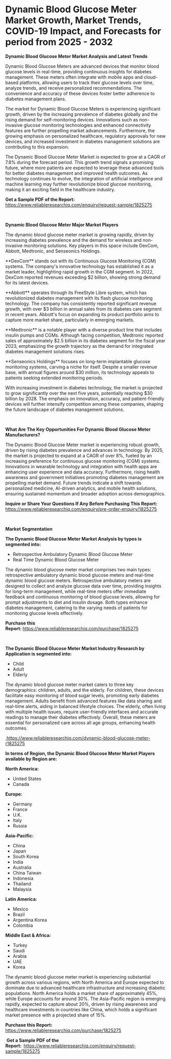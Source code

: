 <p><h1>Dynamic Blood Glucose Meter Market Growth, Market Trends, COVID-19 Impact, and Forecasts for period from 2025 - 2032</h1></p><p><strong>Dynamic Blood Glucose Meter Market Analysis and Latest Trends</strong></p>
<p><p>Dynamic Blood Glucose Meters are advanced devices that monitor blood glucose levels in real-time, providing continuous insights for diabetes management. These meters often integrate with mobile apps and cloud-based platforms, allowing users to track their glucose levels over time, analyze trends, and receive personalized recommendations. The convenience and accuracy of these devices foster better adherence to diabetes management plans.</p><p>The market for Dynamic Blood Glucose Meters is experiencing significant growth, driven by the increasing prevalence of diabetes globally and the rising demand for self-monitoring devices. Innovations such as non-invasive glucose monitoring technologies and enhanced connectivity features are further propelling market advancements. Furthermore, the growing emphasis on personalized healthcare, regulatory approvals for new devices, and increased investment in diabetes management solutions are contributing to this expansion.</p><p>The Dynamic Blood Glucose Meter Market is expected to grow at a CAGR of 7.8% during the forecast period. This growth trend signals a promising future, where more patients are expected to leverage these advanced tools for better diabetes management and improved health outcomes. As technology continues to evolve, the integration of artificial intelligence and machine learning may further revolutionize blood glucose monitoring, making it an exciting field in the healthcare industry.</p></p>
<p><strong>Get a Sample PDF of the Report:&nbsp;</strong> <a href="https://www.reliableresearchiq.com/enquiry/request-sample/1825275?utm_campaign=2580&utm_medium=2&utm_source=Github&utm_content=ia&utm_term=14042025&utm_id=dynamic-blood-glucose-meter">https://www.reliableresearchiq.com/enquiry/request-sample/1825275</a></p>
<p>&nbsp;</p>
<p><strong>Dynamic Blood Glucose Meter Major Market Players</strong></p>
<p><p>The dynamic blood glucose meter market is growing rapidly, driven by increasing diabetes prevalence and the demand for wireless and non-invasive monitoring solutions. Key players in this space include DexCom, Abbott, Medtronic, and Senseonics Holdings.</p><p>**DexCom** stands out with its Continuous Glucose Monitoring (CGM) systems. The company's innovative technology has established it as a market leader, highlighting rapid growth in the CGM segment. In 2022, DexCom reported revenues exceeding $2 billion, showing strong demand for its latest devices.</p><p>**Abbott** operates through its FreeStyle Libre system, which has revolutionized diabetes management with its flash glucose monitoring technology. The company has consistently reported significant revenue growth, with over $3 billion in annual sales from its diabetes care segment in recent years. Abbott's focus on expanding its product portfolio aims to capture more market share, particularly in emerging markets.</p><p>**Medtronic** is a notable player with a diverse product line that includes insulin pumps and CGMs. Although facing competition, Medtronic reported sales of approximately $2.5 billion in its diabetes segment for the fiscal year 2023, emphasizing the growth trajectory as the demand for integrated diabetes management solutions rises.</p><p>**Senseonics Holdings** focuses on long-term implantable glucose monitoring systems, carving a niche for itself. Despite a smaller revenue base, with annual figures around $30 million, its technology appeals to patients seeking extended monitoring periods.</p><p>With increasing investment in diabetes technology, the market is projected to grow significantly over the next five years, potentially reaching $30 billion by 2028. The emphasis on innovation, accuracy, and patient-friendly devices will further intensify competition among these companies, shaping the future landscape of diabetes management solutions.</p></p>
<p>&nbsp;</p>
<p><strong>What Are The Key Opportunities For Dynamic Blood Glucose Meter Manufacturers?</strong></p>
<p><p>The Dynamic Blood Glucose Meter market is experiencing robust growth, driven by rising diabetes prevalence and advances in technology. By 2025, the market is projected to expand at a CAGR of over 8%, fueled by an increasing preference for continuous glucose monitoring (CGM) systems. Innovations in wearable technology and integration with health apps are enhancing user experience and data accuracy. Furthermore, rising health awareness and government initiatives promoting diabetes management are propelling market demand. Future trends indicate a shift towards personalized medicine, AI-driven analytics, and mobile health solutions, ensuring sustained momentum and broader adoption across demographics.</p></p>
<p><strong>Inquire or Share Your Questions If Any Before Purchasing This Report:</strong> <a href="https://www.reliableresearchiq.com/enquiry/pre-order-enquiry/1825275?utm_campaign=2580&utm_medium=2&utm_source=Github&utm_content=ia&utm_term=14042025&utm_id=dynamic-blood-glucose-meter">https://www.reliableresearchiq.com/enquiry/pre-order-enquiry/1825275</a></p>
<p>&nbsp;</p>
<p><strong>Market Segmentation</strong></p>
<p><strong>The Dynamic Blood Glucose Meter Market Analysis by types is segmented into:</strong></p>
<p><ul><li>Retrospective Ambulatory Dynamic Blood Glucose Meter</li><li>Real Time Dynamic Blood Glucose Meter</li></ul></p>
<p><p>The dynamic blood glucose meter market comprises two main types: retrospective ambulatory dynamic blood glucose meters and real-time dynamic blood glucose meters. Retrospective ambulatory meters are designed to collect and analyze glucose data over time, providing insights for long-term management, while real-time meters offer immediate feedback and continuous monitoring of blood glucose levels, allowing for prompt adjustments to diet and insulin dosage. Both types enhance diabetes management, catering to the varying needs of patients for monitoring glucose levels effectively.</p></p>
<p><strong>Purchase this Report:&nbsp;</strong><a href="https://www.reliableresearchiq.com/purchase/1825275?utm_campaign=2580&utm_medium=2&utm_source=Github&utm_content=ia&utm_term=14042025&utm_id=dynamic-blood-glucose-meter">https://www.reliableresearchiq.com/purchase/1825275</a></p>
<p>&nbsp;</p>
<p><strong>The Dynamic Blood Glucose Meter Market Industry Research by Application is segmented into:</strong></p>
<p><ul><li>Child</li><li>Adult</li><li>Elderly</li></ul></p>
<p><p>The dynamic blood glucose meter market caters to three key demographics: children, adults, and the elderly. For children, these devices facilitate easy monitoring of blood sugar levels, promoting early diabetes management. Adults benefit from advanced features like data sharing and real-time alerts, aiding in balanced lifestyle choices. The elderly, often living with multiple health issues, require user-friendly interfaces and accurate readings to manage their diabetes effectively. Overall, these meters are essential for personalized care across all age groups, enhancing health outcomes.</p></p>
<p><a href="https://www.reliableresearchiq.com/dynamic-blood-glucose-meter-r1825275?utm_campaign=2580&utm_medium=2&utm_source=Github&utm_content=ia&utm_term=14042025&utm_id=dynamic-blood-glucose-meter">&nbsp;https://www.reliableresearchiq.com/dynamic-blood-glucose-meter-r1825275</a></p>
<p><strong>In terms of Region, the Dynamic Blood Glucose Meter Market Players available by Region are:</strong></p>
<p>
    <p> <strong> North America: </strong>
        <ul>
            <li>United States</li>
            <li>Canada</li>
        </ul>
        </p> 
    <p> <strong> Europe: </strong>
        <ul>
            <li>Germany</li>
            <li>France</li>
            <li>U.K.</li>
            <li>Italy</li>
            <li>Russia</li>
        </ul>
        </p> 
    <p> <strong> Asia-Pacific: </strong>
        <ul>
            <li>China</li>
            <li>Japan</li>
            <li>South Korea</li>
            <li>India</li>
            <li>Australia</li>
            <li>China Taiwan</li>
            <li>Indonesia</li>
            <li>Thailand</li>
            <li>Malaysia</li>
        </ul>
        </p> 
    <p> <strong> Latin America: </strong>
        <ul>
            <li>Mexico</li>
            <li>Brazil</li>
            <li>Argentina Korea</li>
            <li>Colombia</li>
        </ul>
        </p> 
    <p> <strong> Middle East & Africa: </strong>
        <ul>
            <li>Turkey</li>
            <li>Saudi</li>
            <li>Arabia</li>
            <li>UAE</li>
            <li>Korea</li>
        </ul>
    </p>
    </p>
<p><p>The dynamic blood glucose meter market is experiencing substantial growth across various regions, with North America and Europe expected to dominate due to advanced healthcare infrastructure and increasing diabetic populations. North America holds a market share of approximately 45%, while Europe accounts for around 30%. The Asia-Pacific region is emerging rapidly, expected to capture about 20%, driven by rising awareness and healthcare investments in countries like China, which holds a significant market presence with a projected share of 15%.</p></p>
<p><strong>Purchase this Report: </strong><a href="https://www.reliableresearchiq.com/purchase/1825275?utm_campaign=2580&utm_medium=2&utm_source=Github&utm_content=ia&utm_term=14042025&utm_id=dynamic-blood-glucose-meter">https://www.reliableresearchiq.com/purchase/1825275</a></p>
<p>&nbsp;<strong>Get a Sample PDF of the Report:&nbsp;&nbsp;</strong><a href="https://www.reliableresearchiq.com/enquiry/request-sample/1825275?utm_campaign=2580&utm_medium=2&utm_source=Github&utm_content=ia&utm_term=14042025&utm_id=dynamic-blood-glucose-meter">https://www.reliableresearchiq.com/enquiry/request-sample/1825275</a></p>
<p><strong></strong></p>
<p><p></p><p></p><p></p></p>